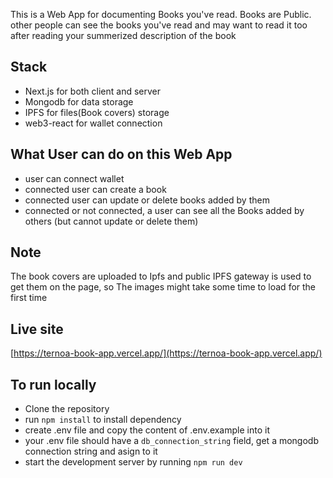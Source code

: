 This is a Web App for documenting Books you've read. Books are Public. other people can see the books you've read and may want to read it too after reading your summerized description of the book


## Stack
- Next.js for both client and server
- Mongodb for data storage
- IPFS for files(Book covers) storage
- web3-react for wallet connection


## What User can do on this Web App
- user can connect wallet
- connected user can create a book
- connected user can update or delete books added by them
- connected or not connected, a user can see all the Books added by others (but cannot update or delete them)


## Note
The book covers are uploaded to Ipfs and public IPFS gateway is used to get them on the page, so The images might take some time to load for the first time


## Live site
[https://ternoa-book-app.vercel.app/](https://ternoa-book-app.vercel.app/)


## To run locally
- Clone the repository
- run `npm install` to install dependency
- create .env file and copy the content of .env.example into it
- your .env file should have a `db_connection_string` field, get a mongodb connection string and asign to it
- start the development server by running `npm run dev`
